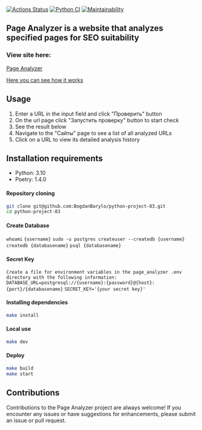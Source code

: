 [![Actions Status](https://github.com/BogdanBarylo/python-project-83/actions/workflows/hexlet-check.yml/badge.svg)](https://github.com/BogdanBarylo/python-project-83/actions)
[![Python CI](https://github.com/BogdanBarylo/python-project-83/actions/workflows/github_actions.yml/badge.svg)](https://github.com/BogdanBarylo/python-project-83/actions/workflows/github_actions.yml)
[![Maintainability](https://api.codeclimate.com/v1/badges/7b94b15148d150a5a74f/maintainability)](https://codeclimate.com/github/BogdanBarylo/python-project-83/maintainability)

## Page Analyzer is a website that analyzes specified pages for SEO suitability

### View site here:

[Page Analyzer](https://page-analyzer-rrig.onrender.com)

[Here you can see how it works](https://cdn2.hexlet.io/derivations/image/original/eyJpZCI6ImI2MTIyN2RlOTgwMDY1NGZmMjU2M2IyNGIzMTA0YWMyLmdpZiIsInN0b3JhZ2UiOiJjYWNoZSJ9?signature=d7e38ccd6085c1197b7b6fa6e3ec1ccefe24d8565fe6d5983ac43e026103b898)
 
## Usage

1. Enter a URL in the input field and click "Проверить" button
3. On the url page click "Запустить проверку" button to start check
4. See the result below
5. Navigate to the "Сайты" page to see a list of all analyzed URLs
6. Click on a URL to view its detailed analysis history


## Installation requirements

- Python: 3.10
- Poetry: 1.4.0


#### Repository cloning
```bash
git clone git@github.com:BogdanBarylo/python-project-83.git
cd python-project-83
```

#### Create Database

`whoami`
`{username}`
`sudo -u postgres createuser --createdb {username}`
`createdb {databasename}`
`psql {databasename}`


#### Secret Key

`Create a file for environment variables in the page_analyzer .env directory with the following information:`
`DATABASE_URL=postgresql://{username}:{password}@{host}:{port}/{databasename}`
`SECRET_KEY='{your secret key}'`


#### Installing dependencies

```bash
make install
```


#### Local use

```bash
make dev
```

#### Deploy

```bash
make build
make start
```

## Contributions

Contributions to the Page Analyzer project are always welcome! If you encounter any issues or have suggestions for enhancements, please submit an issue or pull request. 